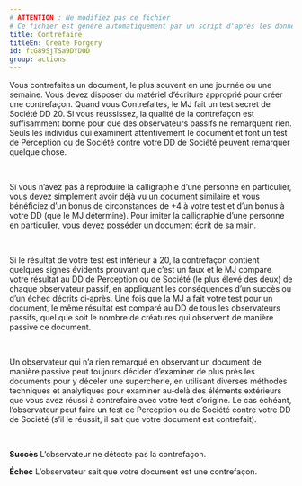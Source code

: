 ```yaml
---
# ATTENTION : Ne modifiez pas ce fichier
# Ce fichier est généré automatiquement par un script d'après les données du module Foundry VTT officiel et de sa traduction
title: Contrefaire
titleEn: Create Forgery
id: ftG89SjTSa9DYDOD
group: actions
---
```

<p>Vous contrefaites un document, le plus souvent en une journée ou une semaine. Vous devez disposer du matériel d’écriture approprié pour créer une contrefaçon. Quand vous Contrefaites, le MJ fait un test secret de Société DD 20. Si vous réussissez, la qualité de la contrefaçon est suffisamment bonne pour que des observateurs passifs ne remarquent rien. Seuls les individus qui examinent attentivement le document et font un test de Perception ou de Société contre votre DD de Société peuvent remarquer quelque chose.</p><p>&nbsp;</p><p>Si vous n’avez pas à reproduire la calligraphie d’une personne en particulier, vous devez simplement avoir déjà vu un document similaire et vous bénéficiez d’un bonus de circonstances de +4 à votre test et d’un bonus à votre DD (que le MJ détermine). Pour imiter la calligraphie d’une personne en particulier, vous devez posséder un document écrit de sa main.</p><p>&nbsp;</p><p>Si le résultat de votre test est inférieur à 20, la contrefaçon contient quelques signes évidents prouvant que c’est un faux et le MJ compare votre résultat au DD de Perception ou de Société (le plus élevé des deux) de chaque observateur passif, en appliquant les conséquences d’un succès ou d’un échec décrits ci‑après. Une fois que la MJ a fait votre test pour un document, le même résultat est comparé au DD de tous les observateurs passifs, quel que soit le nombre de créatures qui observent de manière passive ce document.</p><p>&nbsp;</p><p>Un observateur qui n’a rien remarqué en observant un document de manière passive peut toujours décider d’examiner de plus près les documents pour y déceler une supercherie, en utilisant diverses méthodes techniques et analytiques pour examiner au‑delà des éléments extérieurs que vous avez réussi à contrefaire avec votre test d’origine. Le cas échéant, l’observateur peut faire un test de Perception ou de Société contre votre DD de Société (s’il le réussit, il sait que votre document est contrefait).</p><p>&nbsp;</p><p><strong>Succès</strong> L’observateur ne détecte pas la contrefaçon.</p><p><strong>Échec</strong> L’observateur sait que votre document est une contrefaçon.</p>
